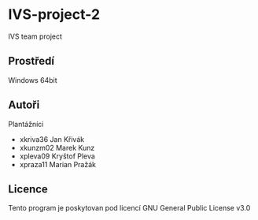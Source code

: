 # IVS-project-2
IVS team project

Prostředí
---------

Windows 64bit

Autoři
------

Plantážníci
- xkriva36 Jan Křivák
- xkunzm02 Marek Kunz
- xpleva09 Kryštof Pleva 
- xpraza11 Marian Pražák 

Licence
-------

Tento program je poskytovan pod licencí GNU General Public License v3.0
